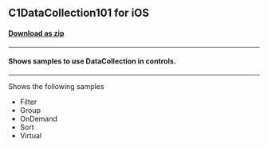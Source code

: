 ## C1DataCollection101 for iOS
#### [Download as zip](https://grapecity.github.io/DownGit/#/home?url=https://github.com/GrapeCity/ComponentOne-Service-Components-Samples/tree/master/DataCollection/iOS/C1DataCollection101)
____
#### Shows samples to use DataCollection in controls.
____
Shows the following samples


* Filter
* Group
* OnDemand
* Sort
* Virtual

